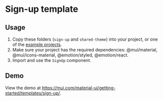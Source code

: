 # Sign-up template

## Usage

<!-- #default-branch-switch -->

1. Copy these folders (`sign-up` and `shared-theme`) into your project, or one of the [example projects](https://github.com/mui/material-ui/tree/master/examples).
2. Make sure your project has the required dependencies: @mui/material, @mui/icons-material, @emotion/styled, @emotion/react.
3. Import and use the `SignUp` component.

## Demo

<!-- #default-branch-switch -->

View the demo at https://mui.com/material-ui/getting-started/templates/sign-up/.
